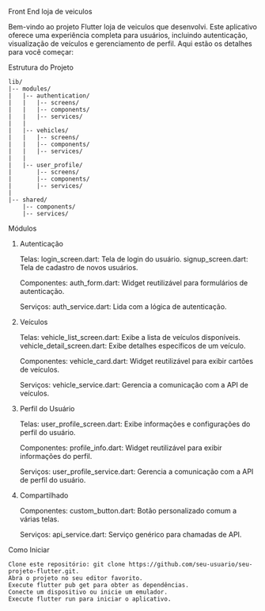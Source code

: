 Front End loja de veiculos

Bem-vindo ao projeto Flutter loja de veiculos que desenvolvi. Este aplicativo oferece uma experiência completa para usuários, incluindo autenticação, visualização de veículos e gerenciamento de perfil. Aqui estão os detalhes para você começar:


Estrutura do Projeto

    lib/
    |-- modules/
    |   |-- authentication/
    |   |   |-- screens/
    |   |   |-- components/
    |   |   |-- services/
    |   |
    |   |-- vehicles/
    |   |   |-- screens/
    |   |   |-- components/
    |   |   |-- services/
    |   |
    |   |-- user_profile/
    |       |-- screens/
    |       |-- components/
    |       |-- services/
    |
    |-- shared/
        |-- components/
        |-- services/


Módulos
1. Autenticação

    Telas:
        login_screen.dart: Tela de login do usuário.
        signup_screen.dart: Tela de cadastro de novos usuários.

    Componentes:
        auth_form.dart: Widget reutilizável para formulários de autenticação.

    Serviços:
        auth_service.dart: Lida com a lógica de autenticação.

2. Veículos

    Telas:
        vehicle_list_screen.dart: Exibe a lista de veículos disponíveis.
        vehicle_detail_screen.dart: Exibe detalhes específicos de um veículo.

    Componentes:
        vehicle_card.dart: Widget reutilizável para exibir cartões de veículos.

    Serviços:
        vehicle_service.dart: Gerencia a comunicação com a API de veículos.

3. Perfil do Usuário

    Telas:
        user_profile_screen.dart: Exibe informações e configurações do perfil do usuário.

    Componentes:
        profile_info.dart: Widget reutilizável para exibir informações do perfil.

    Serviços:
        user_profile_service.dart: Gerencia a comunicação com a API de perfil do usuário.

4. Compartilhado

    Componentes:
        custom_button.dart: Botão personalizado comum a várias telas.

    Serviços:
        api_service.dart: Serviço genérico para chamadas de API.

Como Iniciar

    Clone este repositório: git clone https://github.com/seu-usuario/seu-projeto-flutter.git.
    Abra o projeto no seu editor favorito.
    Execute flutter pub get para obter as dependências.
    Conecte um dispositivo ou inicie um emulador.
    Execute flutter run para iniciar o aplicativo.
